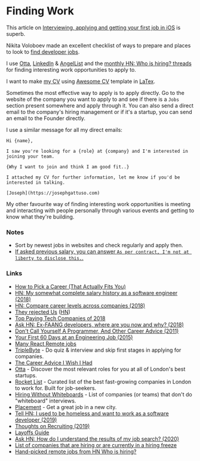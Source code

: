# Finding Work

This article on [Interviewing, applying and getting your first job in iOS](http://artsy.github.io/blog/2016/01/30/iOS-Junior-Interviews) is superb.

Nikita Voloboev made an excellent checklist of ways to prepare and places to look to [find developer jobs](https://github.com/nikitavoloboev/find-work#readme).

I use [Otta](https://otta.com/), [LinkedIn](https://www.linkedin.com) & [AngelList](https://angel.co) and the [monthly HN: Who is hiring? threads](https://kennytilton.github.io/whoishiring/) for finding interesting work opportunities to apply to.

I want to make [my CV](https://github.com/josephgattuso/cv/blob/master/README.md) using [Awesome CV](https://github.com/posquit0/Awesome-CV) template in [LaTex](https://sourabhbajaj.com/mac-setup/LaTeX/).

Sometimes the most effective way to apply is to apply directly. Go to the website of the company you want to apply to and see if there is a `Jobs` section present somewhere and apply through it. You can also send a direct email to the company's hiring management or if it's a startup, you can send an email to the Founder directly.

I use a similar message for all my direct emails:

```text
Hi {name},

I saw you're looking for a {role} at {company} and I'm interested in joining your team.

{Why I want to join and think I am good fit..}

I attached my CV for further information, let me know if you'd be interested in talking.

[Joseph](https://josephgattuso.com)
```

My other favourite way of finding interesting work opportunities is meeting and interacting with people personally through various events and getting to know what they're building.

### Notes

* Sort by newest jobs in websites and check regularly and apply then.
* [If asked previous salary, you can answer `As per contract, I'm not at liberty to disclose this.`.](https://www.reddit.com/r/cscareerquestionsEU/comments/9ohap7/uk_company_asking_about_current_salary_up_front/)

### Links

* [How to Pick a Career \(That Actually Fits You\)](https://waitbutwhy.com/2018/04/picking-career.html)
* [HN: My somewhat complete salary history as a software engineer \(2018\)](https://news.ycombinator.com/item?id=18342996)
* [HN: Compare career levels across companies \(2018\)](https://news.ycombinator.com/item?id=18349421)
* [They rejected Us](https://rejected.us/) \([HN](https://news.ycombinator.com/item?id=18628140)\)
* [Top Paying Tech Companies of 2018](https://www.levels.fyi/2018/)
* [Ask HN: Ex-FAANG developers, where are you now and why? \(2018\)](https://news.ycombinator.com/item?id=18192534)
* [Don't Call Yourself A Programmer, And Other Career Advice \(2011\)](https://www.kalzumeus.com/2011/10/28/dont-call-yourself-a-programmer/)
* [Your First 60 Days at an Engineering Job \(2015\)](https://code.dblock.org/2015/04/23/your-first-60-days-at-an-engineering-job.html)
* [Many React Remote jobs](https://twitter.com/mxstbr/status/1180846287148785670)
* [TripleByte](https://triplebyte.com/) - Do quiz & interview and skip first stages in applying for companies.
* [The Career Advice I Wish I Had](https://welearncode.com/career-advice/)
* [Otta](https://otta.com/) - Discover the most relevant roles for you at all of London's best startups.
* [Rocket List](https://rocketlist.co.uk/) - Curated list of the best fast-growing companies in London to work for. Built for job-seekers.
* [Hiring Without Whiteboards](https://github.com/poteto/hiring-without-whiteboards#readme) - List of companies \(or teams\) that don't do "whiteboard" interviews.
* [Placement](https://placement.com/) - Get a great job in a new city.
* [Tell HN: I used to be homeless and want to work as a software developer \(2019\)](https://news.ycombinator.com/item?id=21880179)
* [Thoughts on Recruiting \(2019\)](https://markmcgranaghan.com/recruiting)
* [Layoffs Guide](https://candor.co/guides/layoff/)
* [Ask HN: How do I understand the results of my job search? \(2020\)](https://news.ycombinator.com/item?id=21612151)
* [List of companies that are hiring or are currently in a hiring freeze](https://candor.co/hiring-freezes/)
* [Hand-picked remote jobs from HN Who is hiring?](https://remoteleaf.com/whoishiring?ref=reddit)

